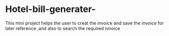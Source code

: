 # Hotel-bill-generater-
This mini project helps the user to creat the invoice and save the invoice for later reference ,and also to search the required ivnoice
